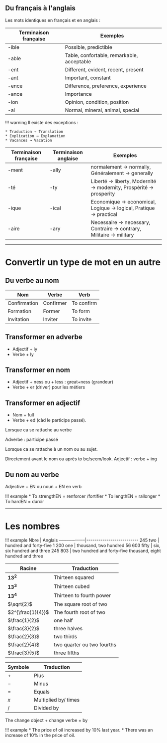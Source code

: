 ## Du français à l'anglais

Les mots identiques en français et en anglais :


Terminaison française | Exemples
----------------------|----------------
-ible                 | Possible, predictible
-able                 | Table, confortable, remarkable, acceptable
-ent                  | Different, evident, recent, present
-ant                  | Important, constant
-ence                 | Difference, preference, experience
-ance                 | Importance
-ion                  | Opinion, condition, position
-al                   | Normal, mineral, animal, special


!!! warning 
	Il existe des exceptions : 
	
	* Traduction → Translation
	* Explication → Explanation
	* Vacances → Vacation

Terminaison française | Terminaison anglaise | Exemples
----------------------|----------------------|------------
-ment   			  | -ally     		     | normalement → normally, Généralement → generally
-té       			  | -ty                  | Liberté → liberty, Modernité → modernity, Prospérité → prosperity  
-ique    		      | -ical   			 | Economique → economical, Logique → logical, Pratique → practical 
-aire     			  | -ary  			     | Necessaire → necessary, Contraire → contrary, Militaire → military

-----------------
# Convertir un type de mot en un autre

## Du verbe au nom

Nom           |  Verbe        | Verb
--------------|---------------|-----------
Confirmation  | Confirmer 	  | To confirm
Formation     | Former 		  | To form
Invitation    | Inviter       | To invite

## Transformer en adverbe

* Adjectif + ly
* Verbe + ly

## Transformer en nom

* Adjectif + ness ou + less : great+ness (grandeur)
* Verbe + er (driver) pour les métiers

## Transformer en adjectif

* Nom + full
* Verbe + ed (càd le participe passé).

Lorsque ca se rattache au verbe

Adverbe : participe passé

Lorsque ca se rattache à un nom ou au sujet.

Directement avant le nom ou après to be/seem/look. Adjectif : verbe + ing

## Du nom au verbe

Adjective + EN ou noun + EN en verb

!!! example
	* To strengthEN = renforcer /fortifier
	* To lengthEN = rallonger
	* To hardEN = durcir

--------------------
# Les nombres

!!! example
	Nbre         | Anglais
	-------------|--------------------------
	245 two      | hundred and forty-five
	1 200 one    |  thousand, two hundred
	56 603 fifty | six, six hundred and three
	245 803      |  two hundred and forty-five thousand, eight hundred and three

Racine                     | Traduction 
---------------------------|-----------
$\mathbf{13}^{\mathbf{2}}$ | Thirteen squared
$\mathbf{13}^{\mathbf{3}}$ | Thirteen cubed
$\mathbf{13}^{\mathbf{4}}$ | Thirteen to fourth power
$\sqrt{2}$                 | The square root of two
$2^{\frac{1}{4}}$          | The fourth root of two
$\frac{1}{2}$              | one half
$\frac{3}{2}$              | three halves
$\frac{2}{3}$              | two thirds 
$\frac{2}{4}$              | two quarter ou two fourths
$\frac{3}{5}$              | three fifths

Symbole | Traduction
--------|----
$+$     | Plus
$-$     | Minus
$=$     | Equals
$x$     | Multiplied by/ times
$/$     | Divided by

The change object + change verbe = by 

!!! example 
	* The price of oil increased by 10% last year.
	* There was an increase of 10% in the price of oil.

